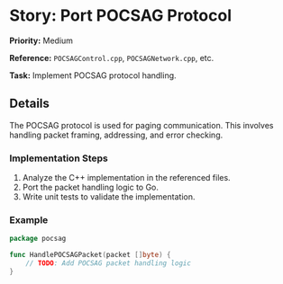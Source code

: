 # Story: Port POCSAG Protocol

**Priority:** Medium

**Reference:** `POCSAGControl.cpp`, `POCSAGNetwork.cpp`, etc.

**Task:** Implement POCSAG protocol handling.

## Details
The POCSAG protocol is used for paging communication. This involves handling packet framing, addressing, and error checking.

### Implementation Steps
1. Analyze the C++ implementation in the referenced files.
2. Port the packet handling logic to Go.
3. Write unit tests to validate the implementation.

### Example
```go
package pocsag

func HandlePOCSAGPacket(packet []byte) {
	// TODO: Add POCSAG packet handling logic
}
```
